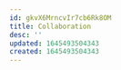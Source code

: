 ```yaml
---
id: gkvX6MrncvIr7cb6Rk8OM
title: Collaboration
desc: ''
updated: 1645493504343
created: 1645493504343
---
```


